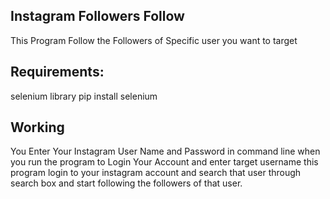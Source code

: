 ## Instagram Followers Follow
This Program Follow the Followers of Specific user you want to target

## Requirements:

selenium library
pip install selenium

## Working
You Enter Your Instagram User Name and Password in command line when you run the program to Login Your Account 
and enter target username this program login to your instagram account and search that user through search box and start following the followers of that user.
